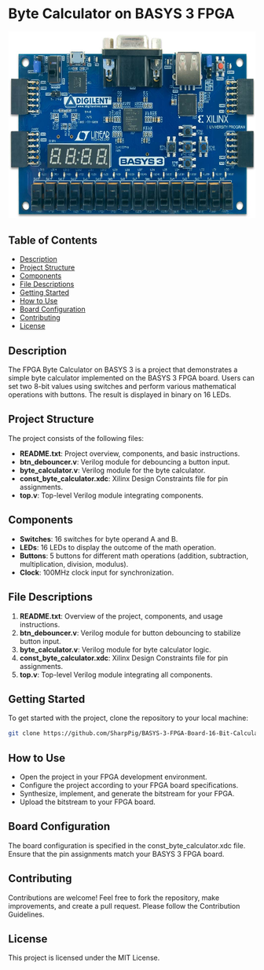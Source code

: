# Byte Calculator on BASYS 3 FPGA

![FPGA](https://github.com/SharpPig/BASYS-3-FPGA-Board-16-Bit-Calculator/blob/main/Basys3-Xilinx-1000x755.jpg?raw=true)


## Table of Contents
- [Description](#description)
- [Project Structure](#project-structure)
- [Components](#components)
- [File Descriptions](#file-descriptions)
- [Getting Started](#getting-started)
- [How to Use](#how-to-use)
- [Board Configuration](#board-configuration)
- [Contributing](#contributing)
- [License](#license)

## Description

The FPGA Byte Calculator on BASYS 3 is a project that demonstrates a simple byte calculator implemented on the BASYS 3 FPGA board. Users can set two 8-bit values using switches and perform various mathematical operations with buttons. The result is displayed in binary on 16 LEDs.

## Project Structure

The project consists of the following files:

- **README.txt**: Project overview, components, and basic instructions.
- **btn_debouncer.v**: Verilog module for debouncing a button input.
- **byte_calculator.v**: Verilog module for the byte calculator.
- **const_byte_calculator.xdc**: Xilinx Design Constraints file for pin assignments.
- **top.v**: Top-level Verilog module integrating components.

## Components

- **Switches**: 16 switches for byte operand A and B.
- **LEDs**: 16 LEDs to display the outcome of the math operation.
- **Buttons**: 5 buttons for different math operations (addition, subtraction, multiplication, division, modulus).
- **Clock**: 100MHz clock input for synchronization.

## File Descriptions

1. **README.txt**: Overview of the project, components, and usage instructions.
2. **btn_debouncer.v**: Verilog module for button debouncing to stabilize button input.
3. **byte_calculator.v**: Verilog module for byte calculator logic.
4. **const_byte_calculator.xdc**: Xilinx Design Constraints file for pin assignments.
5. **top.v**: Top-level Verilog module integrating all components.

## Getting Started

To get started with the project, clone the repository to your local machine:

```bash
git clone https://github.com/SharpPig/BASYS-3-FPGA-Board-16-Bit-Calculator.git
```

## How to Use
- Open the project in your FPGA development environment.
- Configure the project according to your FPGA board specifications.
- Synthesize, implement, and generate the bitstream for your FPGA.
- Upload the bitstream to your FPGA board.
## Board Configuration
The board configuration is specified in the const_byte_calculator.xdc file. Ensure that the pin assignments match your BASYS 3 FPGA board.

## Contributing
Contributions are welcome! Feel free to fork the repository, make improvements, and create a pull request. Please follow the Contribution Guidelines.

## License
This project is licensed under the MIT License.
